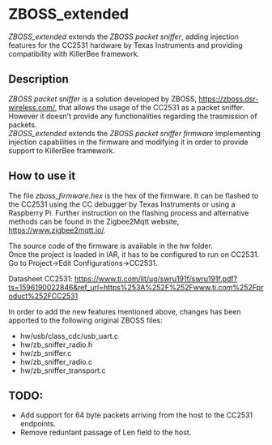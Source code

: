 # ZBOSS_extended
*ZBOSS_extended* extends the *ZBOSS packet sniffer*, adding injection features for the  CC2531 hardware by Texas Instruments and providing compatibility with KillerBee framework.

## Description

*ZBOSS packet sniffer* is a solution developed by ZBOSS, https://zboss.dsr-wireless.com/, that allows the usage of the CC2531 as a packet sniffer. However it doesn't provide any functionalities regarding the trasmission of packets.  
*ZBOSS_extended* extends the *ZBOSS packet sniffer firmware* implementing injection capabilities in the firmware and modifying it in order to provide support to KillerBee framework. 

## How to use it
The file *zboss_firmware.hex* is the hex of the firmware. It can be flashed to the CC2531 using the CC debugger by Texas Instruments or using a Raspberry Pi. Further instruction on the flashing process and alternative methods can be found in the Zigbee2Mqtt website, https://www.zigbee2mqtt.io/.

The source code of the firmware is available in the *hw* folder.   
Once the project is loaded in IAR, it has to be configured to run on CC2531. Go to Project->Edit Configurations->CC2531.

Datasheet CC2531: https://www.ti.com/lit/ug/swru191f/swru191f.pdf?ts=1596190022846&ref_url=https%253A%252F%252Fwww.ti.com%252Fproduct%252FCC2531


In order to add the new features mentioned above, changes has been apported to the following original ZBOSS files:
- hw/usb/class_cdc/usb_uart.c
- hw/zb_sniffer_radio.h
- hw/zb_sniffer.c
- hw/zb_sniffer_radio.c
- hw/zb_sniffer_transport.c


## TODO:
- Add support for 64 byte packets arriving from the host to the CC2531 endpoints.
- Remove reduntant passage of Len field to the host.

    

